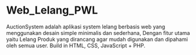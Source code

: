 # Web_Lelang_PWL
AuctionSystem adalah aplikasi system lelang berbasis web yang menggunakan desain simple minimalis dan sederhana, Dengan fitur utama yaitu Lelang Produk yang dirancang agar mudah digunakan dan dipahami oleh semua user. Build in HTML, CSS, JavaScript + PHP.
